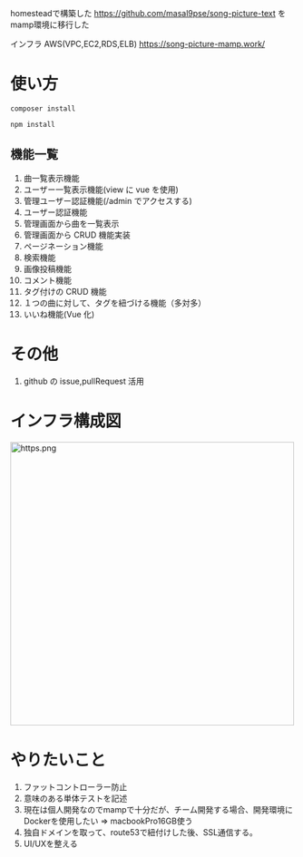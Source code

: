 homesteadで構築した https://github.com/masal9pse/song-picture-text をmamp環境に移行した


インフラ AWS(VPC,EC2,RDS,ELB)  https://song-picture-mamp.work/


# 使い方

```
composer install

npm install
```

## 機能一覧

1. 曲一覧表示機能
2. ユーザー一覧表示機能(view に vue を使用)
3. 管理ユーザー認証機能(/admin でアクセスする)
4. ユーザー認証機能
5. 管理画面から曲を一覧表示
6. 管理画面から CRUD 機能実装
7. ページネーション機能
8. 検索機能
9. 画像投稿機能
10. コメント機能
11. タグ付けの CRUD 機能
12. １つの曲に対して、タグを紐づける機能（多対多）
13. いいね機能(Vue 化)

# その他
1. github の issue,pullRequest 活用

# インフラ構成図

<img width="500" alt="https.png" src="https://qiita-image-store.s3.ap-northeast-1.amazonaws.com/0/439295/e4cd5652-66b6-af9b-8a7f-21241e8e05a4.png">

# やりたいこと
1. ファットコントローラー防止
2. 意味のある単体テストを記述
3. 現在は個人開発なのでmampで十分だが、チーム開発する場合、開発環境にDockerを使用したい => macbookPro16GB使う  
4. 独自ドメインを取って、route53で紐付けした後、SSL通信する。
5. UI/UXを整える
